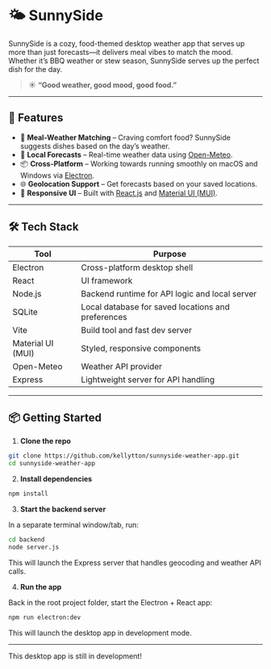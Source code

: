 # 🌤️ SunnySide

SunnySide is a cozy, food-themed desktop weather app that serves up more than just forecasts—it delivers meal vibes to match the mood. Whether it’s BBQ weather or stew season, SunnySide serves up the perfect dish for the day.

> ☀️ **“Good weather, good mood, good food.”**

---

## 🍴 Features

- 🍔 **Meal-Weather Matching** – Craving comfort food? SunnySide suggests dishes based on the day’s weather.
- 📍 **Local Forecasts** – Real-time weather data using [Open-Meteo](https://open-meteo.com/).
- 📦 **Cross-Platform** – Working towards running smoothly on macOS and Windows via [Electron](https://www.electronjs.org/).
- 🌐 **Geolocation Support** – Get forecasts based on your saved locations.
- 🎨 **Responsive UI** – Built with [React.js](https://reactjs.org/) and [Material UI (MUI)](https://mui.com/).

---

## 🛠️ Tech Stack

| **Tool**        | **Purpose**                            |
|-----------------|----------------------------------------|
| Electron        | Cross-platform desktop shell                          |
| React           | UI framework                           |
| Node.js         | Backend runtime for API logic and local server  |
| SQLite          | Local database for saved locations and preferences    |
| Vite            | Build tool and fast dev server              |
| Material UI (MUI)| Styled, responsive components                   |
| Open-Meteo     | Weather API provider             |
| Express        | Lightweight server for API handling |

---

## 📦 Getting Started

1. **Clone the repo**

```bash
git clone https://github.com/kellytton/sunnyside-weather-app.git
cd sunnyside-weather-app
```

2. **Install dependencies**

```bash
npm install
```

3. **Start the backend server**

In a separate terminal window/tab, run:
```bash
cd backend
node server.js
```
This will launch the Express server that handles geocoding and weather API calls.

4. **Run the app**

Back in the root project folder, start the Electron + React app:
```bash
npm run electron:dev
```
This will launch the desktop app in development mode.

---

This desktop app is still in development!